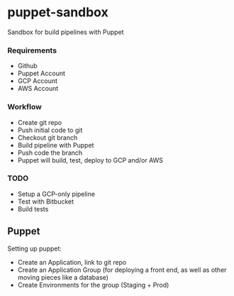 # puppet-sandbox

Sandbox for build pipelines with Puppet

### Requirements

* Github
* Puppet Account
* GCP Account
* AWS Account

### Workflow

* Create git repo
* Push initial code to git
* Checkout git branch
* Build pipeline with Puppet
* Push code the branch
* Puppet will build, test, deploy to GCP and/or AWS

### TODO

* Setup a GCP-only pipeline
* Test with Bitbucket
* Build tests

## Puppet

Setting up puppet:

* Create an Application, link to git repo
* Create an Application Group (for deploying a front end, as well as other moving pieces like a database)
* Create Environments for the group (Staging + Prod)

